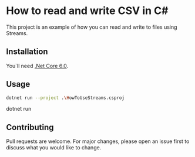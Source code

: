 # How to read and write CSV in C#

This project is an example of how you can read and write to files using Streams.

## Installation

You`ll need [.Net Core 6.0](https://dotnet.microsoft.com/en-us/download).

## Usage
```bash
dotnet run --project .\HowToUseStreams.csproj
```
dotnet run

## Contributing
Pull requests are welcome. For major changes, please open an issue first to discuss what you would like to change.
